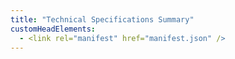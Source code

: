 ```yaml
---
title: "Technical Specifications Summary"
customHeadElements:
  - <link rel="manifest" href="manifest.json" />
---
```

